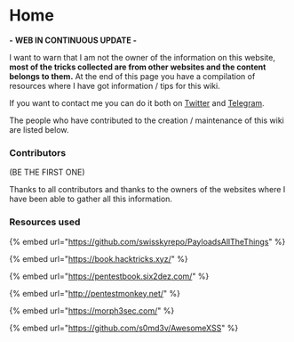 # Home

**-** **WEB IN CONTINUOUS UPDATE -**

I want to warn that I am not the owner of the information on this website, **most of the tricks collected are from other websites and the content belongs to them.** At the end of this page you have a compilation of resources where I have got information / tips for this wiki.

If you want to contact me you can do it both on [Twitter](https://twitter.com/devploit) and [Telegram](https://t.me/devploit).

The people who have contributed to the creation / maintenance of this wiki are listed below.

### Contributors

\(BE THE FIRST ONE\)

Thanks to all contributors and thanks to the owners of the websites where I have been able to gather all this information.

### Resources used

{% embed url="https://github.com/swisskyrepo/PayloadsAllTheThings" %}

{% embed url="https://book.hacktricks.xyz/" %}

{% embed url="https://pentestbook.six2dez.com/" %}

{% embed url="http://pentestmonkey.net/" %}

{% embed url="https://morph3sec.com/" %}

{% embed url="https://github.com/s0md3v/AwesomeXSS" %}

